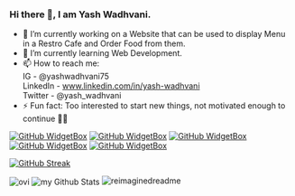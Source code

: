 ### Hi there 👋, I am Yash Wadhvani.
- 🔭 I’m currently working on a Website that can be used to display Menu in a Restro Cafe and Order Food from them. 
- 🌱 I’m currently learning Web Development.
- 📫 How to reach me: \
      IG - @yashwadhvani75 \
      LinkedIn - www.linkedin.com/in/yash-wadhvani \
      Twitter - @yash_wadhvani
- ⚡ Fun fact: Too interested to start new things, not motivated enough to continue 🫠🥲
<!--
**YashWadhvani/YashWadhvani** is a ✨ _special_ ✨ repository because its `README.md` (this file) appears on your GitHub profile.

Here are some ideas to get you started:

- 🔭 I’m currently working on ...
- 🌱 I’m currently learning ...
- 👯 I’m looking to collaborate on ...
- 🤔 I’m looking for help with ...
- 💬 Ask me about ...
- 📫 How to reach me: ...
- 😄 Pronouns: ...
- ⚡ Fun fact: ...
-->

[![GitHub WidgetBox](https://github-widgetbox.vercel.app/api/profile?username=YashWadhvani&data=followers,repositories,stars,commits&theme=darkmode)](https://github.com/Jurredr/github-widgetbox)
[![GitHub WidgetBox](https://github-widgetbox.vercel.app/api/skills?languages=html,css,js,java,python,c,mysql&theme=darkmode&includeNames=true)](https://github.com/Jurredr/github-widgetbox)
[![GitHub WidgetBox](https://github-widgetbox.vercel.app/api/skills?frameworks=react,bootstrap,express&theme=darkmode&includeNames=true)](https://github.com/Jurredr/github-widgetbox)
[![GitHub WidgetBox](https://github-widgetbox.vercel.app/api/skills?tools=git,npm,mongodb,nodejs,jupyter&theme=darkmode&includeNames=true)](https://github.com/Jurredr/github-widgetbox)
[![GitHub WidgetBox](https://github-widgetbox.vercel.app/api/skills?software=linux,windows,vscode&theme=darkmode&includeNames=true)](https://github.com/Jurredr/github-widgetbox)

[![GitHub Streak](https://streak-stats.demolab.com?user=YashWadhvani&theme=transparent&hide_border=true&date_format=j%20M%5B%20Y%5D)](https://git.io/streak-stats)

<img align="center" src="https://github-readme-stats.vercel.app/api/top-langs?username=YashWadhvani&show_icons=true&locale=en&layout=compact&theme=chartreuse-dark" alt="ovi" />
<img align="center" src="https://github-readme-stats.vercel.app/api?username=YashWadhvani&include_all_commits=true&count_private=true&show_icons=true&line_height=20&title_color=2B5BBD&icon_color=1124BB&text_color=A1A1A1&bg_color=0,000000,130F40" alt="my Github Stats"/>
<img src="https://myreadme.vercel.app/api/embed/YashWadhvani?panels=userstatistics,toprepositories,toplanguages,commitgraph" alt="reimaginedreadme" />
